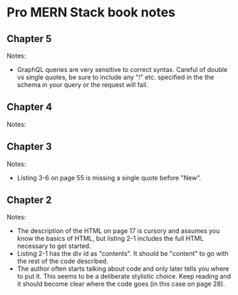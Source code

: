 # Pro MERN Stack book notes

## Chapter 5

Notes:

* GraphQL queries are very sensitive to correct syntax. Careful of double vs single quotes, be sure to include
any "!" etc. specified in the the schema in your query or the request will fail.

## Chapter 4

Notes:


## Chapter 3

Notes:

* Listing 3-6 on page 55 is missing a single quote before "New".

## Chapter 2

Notes:

* The description of the HTML on page 17 is cursory and assumes you know the basics of HTML, but listing 2-1 includes the full HTML necessary to get started.
* Listing 2-1 has the div id as "contents". It should be "content" to go with the rest of the code described.
* The author often starts talking about code and only later tells you where to put it. This seems to be a deliberate stylistic choice. Keep reading and it should become clear where the code goes (in this case on page 28).